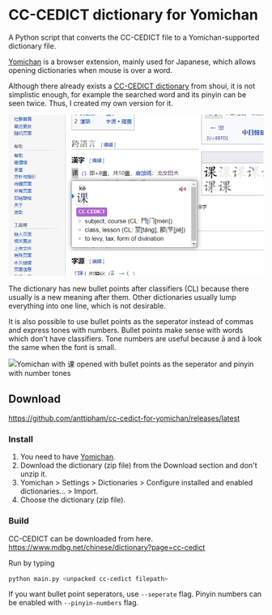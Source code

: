 # CC-CEDICT dictionary for Yomichan

A Python script that converts the CC-CEDICT file to a Yomichan-supported dictionary file.

[Yomichan](https://foosoft.net/projects/yomichan/) is a browser extension, mainly used for Japanese, which allows opening dictionaries when mouse is over a word.

Although there already exists a [CC-CEDICT dictionary](https://gist.github.com/shoui520/25460fd2e9fb194d3e5152fa2ce42ca2) from shoui, it is not simplistic enough, for example the searched word and its pinyin can be seen twice. Thus, I created my own version for it.

![Yomichan with 课 opened](img/1.png)

The dictionary has new bullet points after classifiers (CL) because there usually is a new meaning after them. Other dictionaries usually lump everything into one line, which is not desirable.

It is also possible to use bullet points as the seperator instead of commas and express tones with numbers. Bullet points make sense with words which don't have classifiers. Tone numbers are useful because ā and ǎ look the same when the font is small.

![Yomichan with 课 opened with bullet points as the seperator and pinyin with number tones](img/课-seperate-pinyinnumber.PNG)

## Download

<https://github.com/anttipham/cc-cedict-for-yomichan/releases/latest>

### Install

1. You need to have [Yomichan](https://foosoft.net/projects/yomichan/).
2. Download the dictionary (zip file) from the Download section and don't unzip it.
3. Yomichan > Settings > Dictionaries > Configure installed and enabled dictionaries... > Import.
4. Choose the dictionary (zip file).

### Build

CC-CEDICT can be downloaded from here. <https://www.mdbg.net/chinese/dictionary?page=cc-cedict>

Run by typing

```bash
python main.py <unpacked cc-cedict filepath>
```

If you want bullet point seperators, use `--seperate` flag. Pinyin numbers can be enabled with `--pinyin-numbers` flag.
